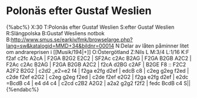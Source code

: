 # Polonäs efter Gustaf Weslien

{%abc%}
X:30
T:Polonäs efter Gustaf Weslien
S:efter Gustaf Weslien
R:Slängpolska
B:Gustaf Wesliens notbok
B:http://www.smus.se/earkiv/fmk/browselarge.php?lang=sw&katalogid=MMD+34&bildnr=00014
N:Delar av låten påminner litet om andrareprisen i [[Musik/194|+]]
O:Östergötland
Z:Nils L
M:3/4
L:1/16
K:F
f2af c2fc A2cA | F2GA B2G2 E2C2 | SF2Ac c2Ac B2AG | F2GA B2GB A2C2 |
F2Ac c2Ac B2AG | F2GA B2GB A2C2 | f2cA d2BG c2AF | B2GE F8 ::
F2C2 A2F2 B2G2 | c2d2 _e2=e2 f4 | f2ga e2fg d2ef | edcB c8 |
c2eg g2eg f2ed | c2de f2ef e2G2 | c2eg g2eg f2ed | c2de f2ef e2G2 |
f2ga e2fg d2ef | e2dc =BcdB c4 | e4 d4 c4 | c2cd c2B2 A2G2 |
a2a2 g2g2 f2f2 | fedc BcdB c4 S||
{%endabc%}

